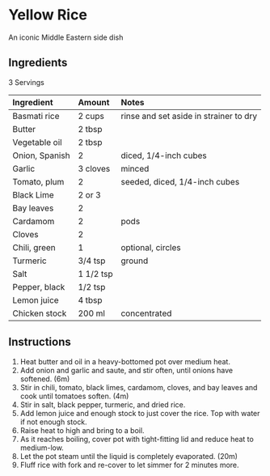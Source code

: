 Yellow Rice
===========

An iconic Middle Eastern side dish

Ingredients
-----------

3 Servings

| Ingredient     | Amount    | Notes                                  |
|:---------------|:----------|:---------------------------------------|
| Basmati rice   | 2 cups    | rinse and set aside in strainer to dry |
| Butter         | 2 tbsp    |                                        |
| Vegetable oil  | 2 tbsp    |                                        |
| Onion, Spanish | 2         | diced, 1/4-inch cubes                  |
| Garlic         | 3 cloves  | minced                                 |
| Tomato, plum   | 2         | seeded, diced, 1/4-inch cubes          |
| Black Lime     | 2 or 3    |                                        |
| Bay leaves     | 2         |                                        |
| Cardamom       | 2         | pods                                   |
| Cloves         | 2         |                                        |
| Chili, green   | 1         | optional, circles                      |
| Turmeric       | 3/4 tsp   | ground                                 |
| Salt           | 1 1/2 tsp |                                        |
| Pepper, black  | 1/2 tsp   |                                        |
| Lemon juice    | 4 tbsp    |                                        |
| Chicken stock  | 200 ml    | concentrated                           |

Instructions
------------

1. Heat butter and oil in a heavy-bottomed pot over medium heat.
2. Add onion and garlic and saute, and stir often, until onions have softened. (6m)
3. Stir in chili, tomato, black limes, cardamom, cloves, and bay leaves and cook until tomatoes soften. (4m)
4. Stir in salt, black pepper, turmeric, and dried rice.
5. Add lemon juice and enough stock to just cover the rice. Top with water if not enough stock.
6. Raise heat to high and bring to a boil.
7. As it reaches boiling, cover pot with tight-fitting lid and reduce heat to medium-low.
8. Let the pot steam until the liquid is completely evaporated. (20m)
9. Fluff rice with fork and re-cover to let simmer for 2 minutes more.
